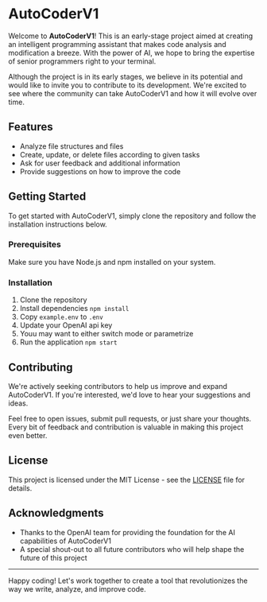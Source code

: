 # AutoCoderV1

Welcome to **AutoCoderV1**! This is an early-stage project aimed at creating an intelligent programming assistant that makes code analysis and modification a breeze. With the power of AI, we hope to bring the expertise of senior programmers right to your terminal.

Although the project is in its early stages, we believe in its potential and would like to invite you to contribute to its development. We're excited to see where the community can take AutoCoderV1 and how it will evolve over time.

## Features

- Analyze file structures and files
- Create, update, or delete files according to given tasks
- Ask for user feedback and additional information
- Provide suggestions on how to improve the code

## Getting Started

To get started with AutoCoderV1, simply clone the repository and follow the installation instructions below.

### Prerequisites

Make sure you have Node.js and npm installed on your system.

### Installation

1. Clone the repository
2. Install dependencies `npm install`
3. Copy `example.env` to `.env`
4. Update your OpenAI api key
5. Youu may want to either switch mode or parametrize
6. Run the application `npm start`

## Contributing

We're actively seeking contributors to help us improve and expand AutoCoderV1. If you're interested, we'd love to hear your suggestions and ideas.

Feel free to open issues, submit pull requests, or just share your thoughts. Every bit of feedback and contribution is valuable in making this project even better.

## License

This project is licensed under the MIT License - see the [LICENSE](LICENSE) file for details.

## Acknowledgments

- Thanks to the OpenAI team for providing the foundation for the AI capabilities of AutoCoderV1
- A special shout-out to all future contributors who will help shape the future of this project

---

Happy coding! Let's work together to create a tool that revolutionizes the way we write, analyze, and improve code.

